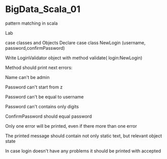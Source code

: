 # BigData_Scala_01
pattern matching in scala


Lab

case classes and Objects
Declare case class NewLogin (username, password,confirmPassword)

Write LoginValidator object with method validate( login:NewLogin)

Method should print next errors:

Name can't be admin

Password can't start from z

Password can't be equal to username

Password can't contains only digits

ConfirmPassword should equal password

Only one error will be printed, even if there more than one error

The printed message should contain not only static text, but relevant object state

In case login doesn't have any problems it should be printed with accepted

